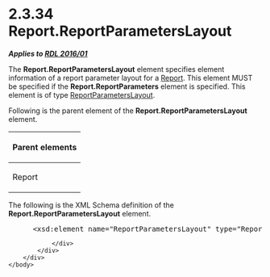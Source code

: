 <html dir="LTR" xmlns:mshelp="http://msdn.microsoft.com/mshelp" xmlns:ddue="http://ddue.schemas.microsoft.com/authoring/2003/5" xmlns:xlink="http://www.w3.org/1999/xlink" xmlns:tool="http://www.microsoft.com/tooltip">
    <head>
        <meta http-equiv="Content-Type" content="text/html; CHARSET=utf-8"></meta>
        <meta name="save" content="history"></meta>
        <title>2.3.34 Report.ReportParametersLayout</title>
        <xml>
            <mshelp:toctitle title="2.3.34 Report.ReportParametersLayout"></mshelp:toctitle>
            <mshelp:rltitle title="[MS-RDL]: Report.ReportParametersLayout"></mshelp:rltitle>
            <mshelp:keyword index="A" term="0b4f4a7f-ff6a-478e-b9d7-fc303011b491"></mshelp:keyword>
            <mshelp:attr name="DCSext.ContentType" value="open specification"></mshelp:attr>
            <mshelp:attr name="AssetID" value="0b4f4a7f-ff6a-478e-b9d7-fc303011b491"></mshelp:attr>
            <mshelp:attr name="TopicType" value="kbRef"></mshelp:attr>
            <mshelp:attr name="DCSext.Title" value="[MS-RDL]: Report.ReportParametersLayout" />
        </xml>
    </head>
    <body>
        <div id="header">
            <h1 class="heading">2.3.34 Report.ReportParametersLayout</h1>
        </div>
        <div id="mainSection">
            <div id="mainBody">
                <div id="allHistory" class="saveHistory"></div>
                <div id="sectionSection0" class="section" name="collapseableSection">
                    

<p><b><i>Applies to </i></b><a href="52ce3983-2bfc-4e72-9359-42aaf5fe4509.html"><b><i>RDL 2016/01</i></b></a></p>

<p>The <b>Report.ReportParametersLayout</b> element specifies
element information of a report parameter layout for a <a href="6bbaafec-020b-406c-b4e7-5e4318b616cb.html">Report</a>. This element MUST
be specified if the <b>Report.ReportParameters</b> element is specified. This
element is of type <a href="a55064c8-1395-42a3-8063-ec5dd8187864.html">ReportParametersLayout</a>.</p>

<p>Following is the parent element of the <b>Report.ReportParametersLayout</b>
element.</p>

<table>
 <thead>
  <tr>
   <th>
   <p>Parent elements</p>
   </th>
  </tr>
 </thead>
 <tr>
  <td>
  <p>Report</p>
  </td>
 </tr>
</table>

<p>The following is the XML Schema definition of the <b>Report.ReportParametersLayout</b>
element.</p>

<dl>
<dd>
<div><pre> &lt;xsd:element name=&quot;ReportParametersLayout&quot; type=&quot;ReportParametersLayoutType&quot; minOccurs=&quot;0&quot; /&gt;
</pre></div>
</dd></dl>


                </div>
            </div>
        </div>
    </body>
</html>